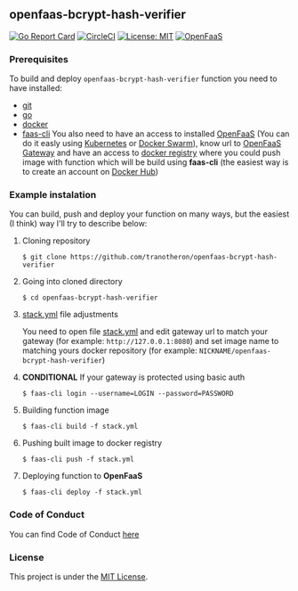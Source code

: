 ## openfaas-bcrypt-hash-verifier
[![Go Report Card](https://goreportcard.com/badge/github.com/tranotheron/openfaas-bcrypt-hash-verifier)](https://goreportcard.com/report/github.com/tranotheron/openfaas-bcrypt-hash-verifier)
[![CircleCI](https://circleci.com/gh/tranotheron/openfaas-bcrypt-hash-verifier.svg?style=shield)](https://circleci.com/gh/tranotheron/openfaas-bcrypt-hash-verifier)
[![License: MIT](https://img.shields.io/badge/License-MIT-yellow.svg)](https://opensource.org/licenses/MIT)
[![OpenFaaS](https://img.shields.io/badge/openfaas-serverless-blue.svg)](https://www.openfaas.com)

### Prerequisites
To build and deploy `openfaas-bcrypt-hash-verifier` function you need to have installed:
- [git](https://git-scm.com/downloads)
- [go](https://golang.org/doc/install)
- [docker](https://docs.docker.com/install/)
- [faas-cli](https://github.com/openfaas/faas-cli#get-started-install-the-cli)
You also need to have an access to installed [OpenFaaS](https://github.com/openfaas/faas#hands-on-labs-detailed-getting-started) (You can do it easly using [Kubernetes](https://github.com/kubernetes/kubernetes#to-start-using-kubernetes) or [Docker Swarm](https://docs.docker.com/engine/swarm/)), know url to [OpenFaaS Gateway](https://docs.docker.com/engine/swarm/) and have an access to [docker registry](https://docs.docker.com/registry/) where you could push image with function which will be build using **faas-cli** (the easiest way is to create an account on [Docker Hub](https://hub.docker.com/))


### Example instalation

You can build, push and deploy your function on many ways, but the easiest (I think) way I'll try to describe below:

1. Cloning repository
    ```
    $ git clone https://github.com/tranotheron/openfaas-bcrypt-hash-verifier
    ```

2. Going into cloned directory
    ```
    $ cd openfaas-bcrypt-hash-verifier
    ```

3. [stack.yml](stack.yml) file adjustments

    You need to open file [stack.yml](stack.yml) and edit gateway url to match your gateway (for example: `http://127.0.0.1:8080`) and set image name to matching yours docker repository (for example: `NICKNAME/openfaas-bcrypt-hash-verifier`)

4. **CONDITIONAL** If your gateway is protected using basic auth
    ```
    $ faas-cli login --username=LOGIN --password=PASSWORD
    ```

5. Building function image
    ```
    $ faas-cli build -f stack.yml
    ```

6. Pushing built image to docker registry
    ```
    $ faas-cli push -f stack.yml
    ```

7. Deploying function to **OpenFaaS**
    ```
    $ faas-cli deploy -f stack.yml
    ```

### Code of Conduct
You can find Code of Conduct [here](CODE_OF_CONDUCT.md)

### License
This project is under the [MIT License](https://github.com/tranotheron/openfaas-bcrypt-hash-verifier/blob/master/LICENSE).